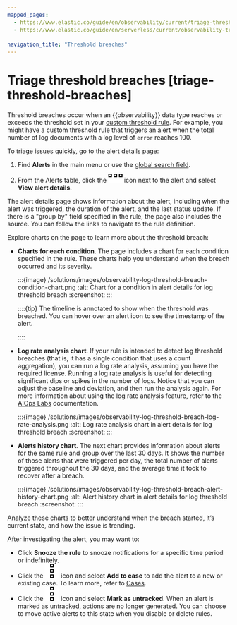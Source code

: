 ```yaml
---
mapped_pages:
  - https://www.elastic.co/guide/en/observability/current/triage-threshold-breaches.html
  - https://www.elastic.co/guide/en/serverless/current/observability-triage-threshold-breaches.html

navigation_title: "Threshold breaches"
---
```


# Triage threshold breaches [triage-threshold-breaches]


Threshold breaches occur when an {{observability}} data type reaches or exceeds the threshold set in your [custom threshold rule](/solutions/observability/incident-management/create-custom-threshold-rule.md). For example, you might have a custom threshold rule that triggers an alert when the total number of log documents with a log level of `error` reaches 100.

To triage issues quickly, go to the alert details page:

1. Find **Alerts** in the main menu or use the [global search field](/explore-analyze/find-and-organize/find-apps-and-objects.md).
2. From the Alerts table, click the ![More actions](/solutions/images/observability-boxesHorizontal.svg "") icon next to the alert and select **View alert details**.

The alert details page shows information about the alert, including when the alert was triggered, the duration of the alert, and the last status update. If there is a "group by" field specified in the rule, the page also includes the source. You can follow the links to navigate to the rule definition.

Explore charts on the page to learn more about the threshold breach:

* **Charts for each condition**. The page includes a chart for each condition specified in the rule. These charts help you understand when the breach occurred and its severity.

    :::{image} /solutions/images/observability-log-threshold-breach-condition-chart.png
    :alt: Chart for a condition in alert details for log threshold breach
    :screenshot:
    :::

    ::::{tip}
    The timeline is annotated to show when the threshold was breached. You can hover over an alert icon to see the timestamp of the alert.

    ::::

* **Log rate analysis chart**. If your rule is intended to detect log threshold breaches (that is, it has a single condition that uses a count aggregation), you can run a log rate analysis, assuming you have the required license. Running a log rate analysis is useful for detecting significant dips or spikes in the number of logs. Notice that you can adjust the baseline and deviation, and then run the analysis again. For more information about using the log rate analysis feature, refer to the [AIOps Labs](/explore-analyze/machine-learning/machine-learning-in-kibana/xpack-ml-aiops.md#log-rate-analysis) documentation.

    :::{image} /solutions/images/observability-log-threshold-breach-log-rate-analysis.png
    :alt: Log rate analysis chart in alert details for log threshold breach
    :screenshot:
    :::

* **Alerts history chart**. The next chart provides information about alerts for the same rule and group over the last 30 days. It shows the number of those alerts that were triggered per day, the total number of alerts triggered throughout the 30 days, and the average time it took to recover after a breach.

    :::{image} /solutions/images/observability-log-threshold-breach-alert-history-chart.png
    :alt: Alert history chart in alert details for log threshold breach
    :screenshot:
    :::


Analyze these charts to better understand when the breach started, it’s current state, and how the issue is trending.

After investigating the alert, you may want to:

* Click **Snooze the rule** to snooze notifications for a specific time period or indefinitely.
* Click the ![Actions](/solutions/images/observability-boxesVertical.svg "") icon and select **Add to case** to add the alert to a new or existing case. To learn more, refer to [Cases](/solutions/observability/incident-management/cases.md).
* Click the ![Actions](/solutions/images/observability-boxesVertical.svg "") icon and select **Mark as untracked**. When an alert is marked as untracked, actions are no longer generated. You can choose to move active alerts to this state when you disable or delete rules.